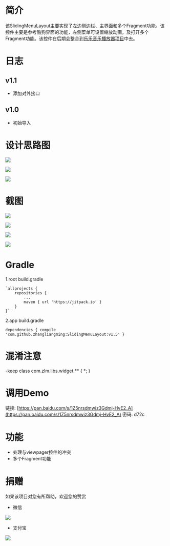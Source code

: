 # 简介 #
该SlidingMenuLayout主要实现了左边侧边栏、主界面和多个Fragment功能。该控件主要是参考酷狗界面的功能，左侧菜单可设置缩放动画，及打开多个Fragment功能。该控件在后期会整合到[乐乐音乐播放器项目](https://github.com/zhangliangming/HappyPlayer5)中去。

# 日志 #

## v1.1 ##
- 添加对外接口

## v1.0 ##
- 初始导入

# 设计思路图 #

![](https://i.imgur.com/atqEkCf.png)

![](https://i.imgur.com/9faCtfh.png)

![](https://i.imgur.com/r8D827t.png)


# 截图 #

![](https://i.imgur.com/uABcAiK.png)

![](https://i.imgur.com/QzmOk0P.png)

![](https://i.imgur.com/25hBtio.png)

![](https://i.imgur.com/BPdwxB2.png)


# Gradle #
1.root build.gradle

	`allprojects {
		repositories {
			...
			maven { url 'https://jitpack.io' }
		}
	}`
	
2.app build.gradle

`dependencies {
	         compile 'com.github.zhangliangming:SlidingMenuLayout:v1.5'
	}`

# 混淆注意 #

-keep class com.zlm.libs.widget.** { *; }

# 调用Demo #

链接: [https://pan.baidu.com/s/1Z5nrsdmwiz3Gdmj-HvE2_A](https://pan.baidu.com/s/1Z5nrsdmwiz3Gdmj-HvE2_A) 密码: d72c

# 功能 #

- 处理与viewpager控件的冲突
- 多个Fragment功能

# 捐赠 #
如果该项目对您有所帮助，欢迎您的赞赏

- 微信

![](https://i.imgur.com/e3hERHh.png)

- 支付宝

![](https://i.imgur.com/29AcEPA.png)